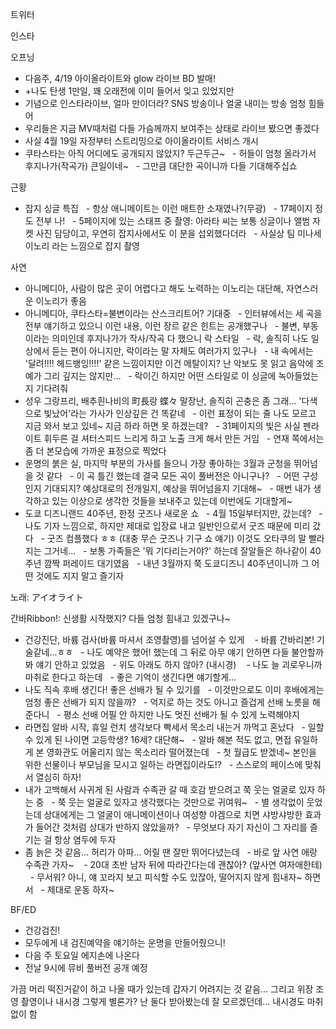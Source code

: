 



트위터



인스타

오프닝
- 다음주, 4/19 아이올라이트와 glow 라이브 BD 발매!
- +나도 탄생 1만일, 꽤 오래전에 이미 들어서 잊고 있었지만 
- 기념으로 인스타라이브, 얼마 만이더라? SNS 방송이나 얼굴 내미는 방송 엄청 힘들어
- 우리들은 지금 MV때처럼 다들 가슴께까지 보여주는 상태로 라이브 봤으면 좋겠다
- 사실 4월 19일 자정부터 스트리밍으로 아이올라이트 서비스 개시
- 쿠타스타는 아직 어디에도 공개되지 않았지? 두근두근~
  - 허들이 엄청 올라가서 후지나가(작곡가) 큰일이네~
  - 그만큼 대단한 곡이니까 다들 기대해주십쇼

근황
- 잡지 싱글 특집
  - 항상 애니메이트는 이런 매트한 소재였나?(무광)
  - 17페이지 정도 전부 나!
  - 5페이지에 있는 스태프 중 촬영: 아라타 씨는 보통 싱글이나 앨범 자켓 사진 담당이고, 우연히 잡지사에서도 이 분을 섭외했다더라
  - 사실상 팀 미나세이노리 라는 느낌으로 잡지 촬영

사연
- 아니메디아, 사람이 많은 곳이 어렵다고 해도 노력하는 이노리는 대단해, 자연스러운 이노리가 좋음
- 아니메디아, 쿠타스타=불변이라는 산스크리트어? 기대중
  - 인터뷰에서는 세 곡을 전부 얘기하고 있으니 이런 내용, 이런 장르 같은 힌트는 공개했구나
  - 불변, 부동이라는 의미인데 후지나가가 작사/작곡 다 했으니 락 스타일
  - 락, 솔직히 나도 일상에서 듣는 편이 아니지만, 락이라는 말 자체도 여러가지 있구나
  - 내 속에서는 '달려!!!! 헤드뱅잉!!!!' 같은 느낌이지만 이건 메탈이지? 난 악보도 못 읽고 음악에 조예가 그리 깊지는 않지만...
  - 락이긴 하지만 어떤 스타일로 이 싱글에 녹아들었는지 기다려줘
- 성우 그랑프리, 배추흰나비의 町長랑 蝶々 말장난, 솔직히 곤충은 좀 그래... '다색으로 빛났어'라는 가사가 인상깊은 건 똑같네
  - 이런 표정이 되는 줄 나도 모르고 지금 와서 보고 있네~ 지금 하라 하면 못 하겠는데?
  - 31페이지의 빛은 사실 펜라이트 휘두른 걸 셔터스피드 느리게 하고 노출 크게 해서 만든 거임
  - 연재 쪽에서는 좀 더 본모습에 가까운 표정으로 찍었다
- 운명의 붉은 실, 마지막 부분의 가사를 들으니 가장 좋아하는 3월과 군청을 뛰어넘을 것 같다
  - 이 곡 틀긴 했는데 결국 모든 곡이 풀버전은 아니구나?
  - 어떤 구성인지 기대되지? 예상대로의 전개일지, 예상을 뛰어넘을지 기대해~
  - 매번 내가 생각하고 있는 이상으로 생각한 것들을 보내주고 있는데 이번에도 기대할게~
- 도쿄 디즈니랜드 40주년, 한정 굿즈나 새로운 쇼
  - 4월 15일부터지만, 갔는데?
  - 나도 기자 느낌으로, 하지만 제대로 입장료 내고 일반인으로서 굿즈 때문에 미리 갔다
  - 굿즈 컴플했다 ㅎㅎ (대충 무슨 굿즈나 기구 쇼 얘기) 이것도 오타쿠의 말 빨라지는 그거네...
  - 보통 가족들은 '뭐 기다리는거야?' 하는데 잘알들은 하나같이 40주년 깜짝 퍼레이드 대기였음
  - 내년 3월까지 쭉 도쿄디즈니 40주년이니까 그 어떤 것에도 지지 말고 즐기자

노래: アイオライト

간바Ribbon!: 신생활 시작했지? 다들 엄청 힘내고 있겠구나~
- 건강진단, 바륨 검사(바륨 마셔서 조영촬영)를 넘어설 수 있게 
  - 바륨 간바리본! 기술같네...ㅎㅎ
  - 나도 예약은 했어! 했는데 그 뒤로 아무 얘기 안하면 다들 불안할까봐 얘기 안하고 있었음
  - 위도 아래도 하지 않아? (내시경) 
  - 나도 늘 괴로우니까 마취로 한다고 하는데
  - 좋은 기억이 생긴다면 얘기할게...
- 나도 직속 후배 생긴다! 좋은 선배가 될 수 있기를
  - 이것만으로도 이미 후배에게는 엄청 좋은 선배가 되지 않을까?
  - 억지로 하는 것도 아니고 즐겁게 선배 노릇을 해준다니
  - 평소 선배 어필 안 하지만 나도 멋진 선배가 될 수 있게 노력해야지
- 라면집 알바 시작, 휴일 런치 생각보다 빡세서 목소리 내는거 까먹고 혼났다
  - 일할 수 있게 된 나이면 고등학생? 16세? 대단해~
  - 알바 해본 적도 없고, 면접 유일하게 본 영화관도 어울리지 않는 목소리라 떨어졌는데
  - 첫 월급도 받겠네~ 본인을 위한 선물이나 부모님을 모시고 일하는 라면집이라도!?
  - 스스로의 페이스에 맞춰서 열심히 하자!
- 내가 고백해서 사귀게 된 사람과 수족관 갈 때 호감 받으려고 쭉 웃는 얼굴로 있자 하는 중
  - 쭉 웃는 얼굴로 있자고 생각했다는 것만으로 귀여워~
  - 별 생각없이 웃었는데 상대에게는 그 얼굴이 애니메이션이나 여성향 야겜으로 치면 샤방샤방한 효과가 들어간 것처럼 상대가 반하지 않았을까?
  - 무엇보다 자기 자신이 그 자리를 즐기는 걸 항상 염두에 두자
- 좀 늙은 것 같음... 허리가 아파... 어릴 땐 잘만 뛰어다녔는데
  - 바로 앞 사연 애랑 수족관 가자~ 
  - 20대 초반 남자 뒤에 따라간다는데 괜찮아? (앞사연 여자애한테)
  - 무서워? 아니, 얘 꼬라지 보고 피식할 수도 있잖아, 떨어지지 않게 힘내자~ 하면서
  - 제대로 운동 하자~

BF/ED
- 건강검진!
- 모두에게 내 검진예약을 얘기하는 운명을 만들어줬으니!
- 다음 주 토요일 에지손에 나온다
- 전날 9시에 뮤비 풀버전 공개 예정

가끔 머리 떡진거같이 하고 나올 때가 있는데 갑자기 어려지는 것 같음...
그리고 위장 조영 촬영이나 내시경 그렇게 별론가? 난 둘다 받아봤는데 잘 모르겠던데... 내시경도 마취 없이 함
